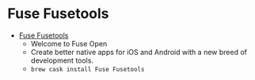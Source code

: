 # Fuse Fusetools
- [Fuse Fusetools](https://fuse-open.github.io/)
  -  Welcome to Fuse Open
  - Create better native apps for iOS and Android with a new breed of development tools.
  - `brew cask install Fuse Fusetools`

